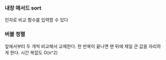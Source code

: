 ### 내장 매서드 sort
인자로 비교 함수를 입력할 수 있다

### 버블 정렬
앞에서부터 두 개씩 비교해서 교체한다. 한 반복이 끝나면 맨 뒤에 제일 큰 값을 자리하게 한다.
시간 복잡도 O(n^2)